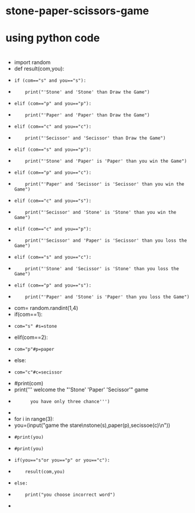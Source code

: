 # stone-paper-scissors-game
# using python code
#

* import random
* def result(com,you):
*     if (com=="s" and you=="s"):
*         print("'Stone' and 'Stone' than Draw the Game")
*     elif (com=="p" and you=="p"):
*         print("'Paper' and 'Paper' than Draw the Game")
*     elif (com=="c" and you=="c"):
*         print("'Secissor' and 'Secissor' than Draw the Game")
*     elif (com=="s" and you=="p"):
*         print("'Stone' and 'Paper' is 'Paper' than you win the Game")
*     elif (com=="p" and you=="c"):
*         print("'Paper' and 'Secissor' is 'Secissor' than you win the Game")
*     elif (com=="c" and you=="s"):
*         print("'Secissor' and 'Stone' is 'Stone' than you win the Game")
*     elif (com=="c" and you=="p"):
*         print("'Secissor' and 'Paper' is 'Secissor' than you loss the Game")
*     elif (com=="s" and you=="c"):
*         print("'Stone' and 'Secissor' is 'Stone' than you loss the Game")
*     elif (com=="p" and you=="s"):
*         print("'Paper' and 'Stone' is 'Paper' than you loss the Game")
* com= random.randint(1,4)
* if(com==1):
*     com="s" #s=stone
* elif(com==2):
*     com="p"#p=paper
* else:
*     com="c"#c=secissor
* #print(com)  
* print('''           welcome the "'Stone' 'Paper' 'Secissor'" game 
*           you have only three chance''')
* 
* for i in range(3):
*    you=(input("game the stare\nstone(s),paper(p),secissoe(c)\n"))
*     #print(you)
*     #print(you)
*     if(you=="s"or you=="p" or you=="c"):
*         result(com,you)
*     else:
*         print("you choose incorrect word")
*     
